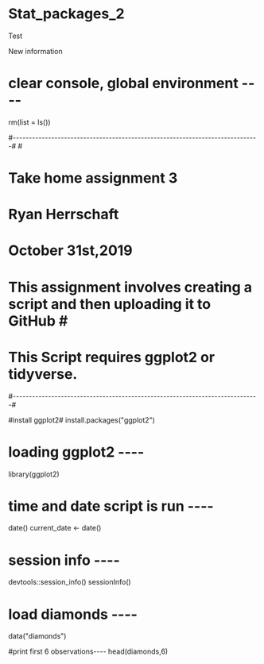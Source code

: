 # Stat_packages_2
Test

New information

# clear console, global environment  ----
rm(list = ls())


#-----------------------------------------------------------------------------#                                                                                                #
# Take home assignment 3                                                      #
# Ryan Herrschaft                                                             #
# October 31st,2019                                                           #                   
#                                                                             #
# This assignment involves creating a script and then uploading it to GitHub  #                                                                                      #
#                                                                             #
# This Script requires ggplot2 or tidyverse.                                  #
#-----------------------------------------------------------------------------#

#install ggplot2#
install.packages("ggplot2")

# loading ggplot2 ----
library(ggplot2)

# time and date script is run ----
date()
current_date <- date()

# session info ----
devtools::session_info()
sessionInfo()

# load diamonds ----
data("diamonds")

#print first 6 observations----
head(diamonds,6)
